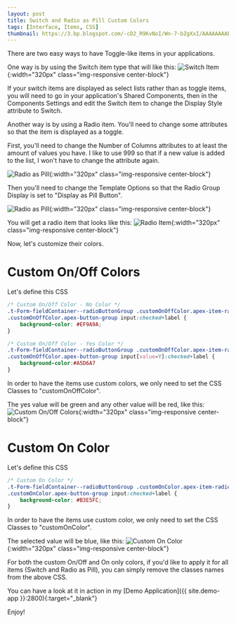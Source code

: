 ```yaml
---
layout: post
title: Switch and Radio as Pill Custom Colors
tags: [Interface, Items, CSS]
thumbnail: https://3.bp.blogspot.com/-cD2_R9KvNoI/Wn-7-bZgXxI/AAAAAAAABp4/92MsI_MX_0YK1guUrdrmsozBLZudClXsACLcBGAs/s72-c/custom_color.png
---
```


There are two easy ways to have Toggle-like items in your applications.

One way is by using the Switch item type that will like this:
![Switch Item](https://2.bp.blogspot.com/-ucz5DsIUWEI/Wn-p3kbxwaI/AAAAAAAABog/657M3JLSRJoBT6p7io9UeyFHMtHWAbFqACLcBGAs/s1600/switch_item.png "Switch Item"){:width="320px" class="img-responsive center-block"}

If your switch items are displayed as select lists rather than as toggle items, you will need to go in your application's Shared Components, then in the Components Settings and edit the Switch item to change the Display Style attribute to Switch.

Another way is by using a Radio item. You'll need to change some attributes so that the item is displayed as a toggle.

First, you'll need to change the Number of Columns attributes to at least the amount of values you have. I like to use 999 so that if a new value is added to the list, I won't have to change the attribute again.

![Radio as Pill](https://4.bp.blogspot.com/-wczH25ygal0/Wn-pKGLxxpI/AAAAAAAABoY/EP2cbYiDMDoVLWNE-OT8hXlEU_csEHnhgCEwYBhgL/s1600/radio_as_pill_1.png "Radio as Pill"){:width="320px" class="img-responsive center-block"}

Then you'll need to change the Template Options so that the Radio Group Display is set to "Display as Pill Button".

![Radio as Pill](https://4.bp.blogspot.com/-YyWXN1Mh1Sw/Wn-pKPpGNFI/AAAAAAAABoU/WN2XGNX7AWgJxr3-XNUxyTSub74KpKFtACEwYBhgL/s1600/radio_as_pill_2.png "Radio as Pill"){:width="320px" class="img-responsive center-block"}

You will get a radio item that looks like this:
![Radio Item](https://2.bp.blogspot.com/-ray_3jIP20M/Wn-p3v5rXuI/AAAAAAAABok/l1LuxoVZ5eMB5Md0fWhyK2mB7o9yrwtaACLcBGAs/s1600/radio_Item.png "Radio Item"){:width="320px" class="img-responsive center-block"}

Now, let's customize their colors.

# Custom On/Off Colors
Let's define this CSS
```css
/* Custom On/Off Color - No Color */
.t-Form-fieldContainer--radioButtonGroup .customOnOffColor.apex-item-radio input:checked + label,
.customOnOffColor.apex-button-group input:checked+label {
    background-color: #EF9A9A;
}

/* Custom On/Off Color - Yes Color */
.t-Form-fieldContainer--radioButtonGroup .customOnOffColor.apex-item-radio input[value=Y]:checked + label,
.customOnOffColor.apex-button-group input[value=Y]:checked+label {
    background-color:#A5D6A7
}
```

In order to have the items use custom colors, we only need to set the CSS Classes to "customOnOffColor".

The yes value will be green and any other value will be red, like this:
![Custom On/Off Colors](https://2.bp.blogspot.com/--syb9E6YqYw/Wn-7-fuE8zI/AAAAAAAABqA/rX_WfnDZmSAMdrzM11aMsaPFlwwly1QOACLcBGAs/s1600/custom_on_off_colors.png "Custom On/Off Colors"){:width="320px" class="img-responsive center-block"}

# Custom On Color
Let's define this CSS 
```css
/* Custom On Color */
.t-Form-fieldContainer--radioButtonGroup .customOnColor.apex-item-radio input:checked + label,
.customOnColor.apex-button-group input:checked+label {
    background-color: #B3E5FC;
}
```

In order to have the items use custom color, we only need to set the CSS Classes to "customOnColor".

The selected value will be blue, like this:
![Custom On Color](https://2.bp.blogspot.com/-ENtmuHOxURc/Wn-7-fesohI/AAAAAAAABp8/jYL5pBa1Zdsu2S9VL_27cIYhWx1f9jX7ACLcBGAs/s1600/custom_on_colors.png "Custom On Color"){:width="320px" class="img-responsive center-block"}

For both the custom On/Off and On only colors, if you'd like to apply it for all items (Switch and Radio as Pill), you can simply remove the classes names from the above CSS.

You can have a look at it in action in my [Demo Application]({{ site.demo-app }}:2800){:target="_blank"}

Enjoy!